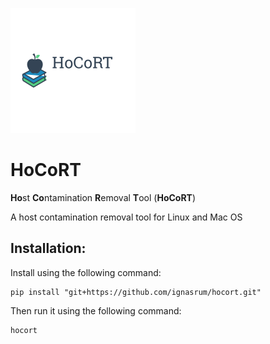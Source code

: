 ![hocort logo](https://github.com/ignasrum/hocort/blob/main/docs/images/logo.png)

# HoCoRT
<strong>Ho</strong>st <strong>Co</strong>ntamination <strong>R</strong>emoval <strong>T</strong>ool (<strong>HoCoRT</strong>)

A host contamination removal tool for Linux and Mac OS

## Installation:

Install using the following command:

```
pip install "git+https://github.com/ignasrum/hocort.git"
```

Then run it using the following command:

```
hocort
```
